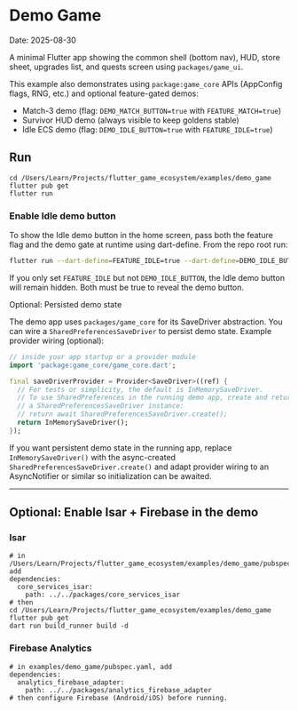 # Demo Game

Date: 2025-08-30

A minimal Flutter app showing the common shell (bottom nav), HUD, store sheet, upgrades list, and quests screen using `packages/game_ui`.

This example also demonstrates using `package:game_core` APIs (AppConfig flags, RNG, etc.) and optional feature-gated demos:

-    Match-3 demo (flag: `DEMO_MATCH_BUTTON=true` with `FEATURE_MATCH=true`)
-    Survivor HUD demo (always visible to keep goldens stable)
-    Idle ECS demo (flag: `DEMO_IDLE_BUTTON=true` with `FEATURE_IDLE=true`)

## Run

```
cd /Users/Learn/Projects/flutter_game_ecosystem/examples/demo_game
flutter pub get
flutter run
```

### Enable Idle demo button

To show the Idle demo button in the home screen, pass both the feature flag and the demo gate at runtime using dart-define. From the repo root run:

```bash
flutter run --dart-define=FEATURE_IDLE=true --dart-define=DEMO_IDLE_BUTTON=true
```

If you only set `FEATURE_IDLE` but not `DEMO_IDLE_BUTTON`, the Idle demo button will remain hidden. Both must be true to reveal the demo button.

Optional: Persisted demo state

The demo app uses `packages/game_core` for its SaveDriver abstraction. You can wire a `SharedPreferencesSaveDriver` to persist demo state. Example provider wiring (optional):

```dart
// inside your app startup or a provider module
import 'package:game_core/game_core.dart';

final saveDriverProvider = Provider<SaveDriver>((ref) {
  // For tests or simplicity, the default is InMemorySaveDriver.
  // To use SharedPreferences in the running demo app, create and return
  // a SharedPreferencesSaveDriver instance:
  // return await SharedPreferencesSaveDriver.create();
  return InMemorySaveDriver();
});
```

If you want persistent demo state in the running app, replace `InMemorySaveDriver()` with the async-created `SharedPreferencesSaveDriver.create()` and adapt provider wiring to an AsyncNotifier or similar so initialization can be awaited.

---

## Optional: Enable Isar + Firebase in the demo

### Isar

```
# in /Users/Learn/Projects/flutter_game_ecosystem/examples/demo_game/pubspec.yaml, add
dependencies:
  core_services_isar:
    path: ../../packages/core_services_isar
# then
cd /Users/Learn/Projects/flutter_game_ecosystem/examples/demo_game
flutter pub get
dart run build_runner build -d
```

### Firebase Analytics

```
# in examples/demo_game/pubspec.yaml, add
dependencies:
  analytics_firebase_adapter:
    path: ../../packages/analytics_firebase_adapter
# then configure Firebase (Android/iOS) before running.
```

